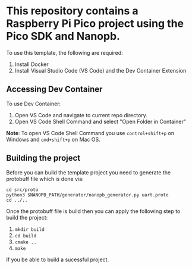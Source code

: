 # This repository contains a Raspberry Pi Pico project using the Pico SDK and Nanopb.

To use this template, the following are required:

1. Install Docker
2. Install Visual Studio Code (VS Code) and the Dev Container Extension

## Accessing Dev Container

To use Dev Container:

1. Open VS Code and navigate to current repo directory.
2. Open VS Code Shell Command and select "Open Folder in Container"

**Note**: To open VS Code Shell Command you use `control+shift+p` on Windows and `cmd+shift+p` on Mac OS.


## Building the project

Before you can build the template project you need to generate the protobuff file which is done via:

```
cd src/proto
python3 $NANOPB_PATH/generator/nanopb_generator.py uart.proto 
cd ../..
```

Once the protobuff file is build then you can apply the following step to build the project:
1. `mkdir build`
2. `cd build`
3. `cmake ..`
4. `make`

If you be able to build a sucessful project.